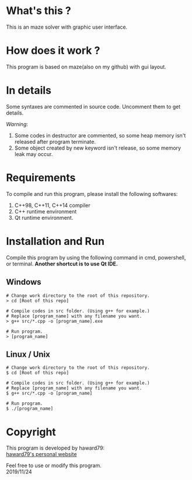# What's this ?
This is an maze solver with graphic user interface.

# How does it work ?
This program is based on maze(also on my github) with gui layout.

# In details
Some syntaxes are commented in source code. Uncomment them to get details.  

*Warning*:
1. Some codes in destructor are commented, so some heap memory isn't released after program terminate.
2. Some object created by new keyword isn't release, so some memory leak may occur.

# Requirements
To compile and run this program, please install the following softwares:
1. C++98, C++11, C++14 compiler
2. C++ runtime environment
3. Qt runtime environment.

# Installation and Run
Compile this program by using the following command in cmd, powershell, or terminal. **Another shortcut is to use Qt IDE.**

## Windows
    # Change work directory to the root of this repository.
    > cd [Root of this repo]

    # Compile codes in src folder. (Using g++ for example.)
    # Replace [program_name] with any filename you want.
    > g++ src/*.cpp -o [program_name].exe

    # Run program.
    > [program_name]

## Linux / Unix
    # Change work directory to the root of this repository.
    $ cd [Root of this repo]

    # Compile codes in src folder. (Using g++ for example.)
    # Replace [program_name] with any filename you want.
    $ g++ src/*.cpp -o [program_name]

    # Run program.
    $ ./[program_name]

# Copyright
This program is developed by haward79:  
[haward79's personal website](https://www.haward79.tw/)

Feel free to use or modify this program.  
2019/11/24

